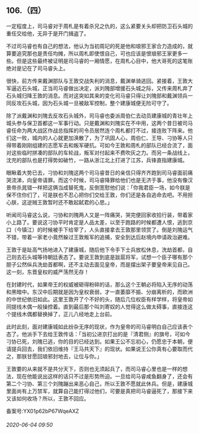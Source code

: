 ## 106.（四）
一定程度上，司马睿对于周札是有着杀兄之仇的，这么紧要关头却把防卫石头城的重任交给他，无异于是开门揖盗了。



不过司马睿也有自己的想法，他认为当初周玘的死是他和琅邪王家合力造成的，就算要追究那也是责任均摊，所以周札即使恨自己，可也应该是恨琅邪王家更多一些。但是这些最终被证明是司马睿的一厢情愿，在周札心目中，他大哥死的这笔账绝对是记在了司马睿头上。



很快，前方传来戴渊部队与王敦交战失利的消息，戴渊单骑逃回。紧接着，王敦大军逼近石头城，正当司马睿做出决定，派刘隗部增援石头城之际，又传来周札弃了石头城归降王敦的消息。而对这突如其来的变化司马睿只得让刘隗部和戴渊领兵一同反攻石头城，因为石头城一旦被敌军控制，整个建康城便无险可守了。



除了派戴渊和刘隗去反攻石头城外，司马睿也委派周伯仁去动员建康城的青壮年上城头参与保卫首都这一军事行动。只是戴渊和刘隗实在不中用，这两个昔日被司马睿任命为两大战区作战总指挥的司令员居然连个周札都打不过，接连败下阵来。他们这一败，城内的人心就更加涣散了，为了巩固人心，周伯仁、王导、刁协等人只得带着刚刚组建的志愿军去和叛军硬抗。可如今王敦和周札的部队已经合流了，面对这些临时拼凑的部队的车轮战，叛军对付起来不费吹灰之力。而另一条战线上，沈充的部队也是打得势如破竹，一路从浙江北上打进了江苏，兵锋直指建康城。



眼瞅着大势已去，刁协和刘隗这两个司马睿昔日的亲信只得齐齐跑到司马睿面前痛哭流涕，向皇帝请罪。而这个时候，司马睿降罪给他们也是无济于事，他没有像汉景帝杀晁错一样把这俩当成替死鬼，反倒宽慰他们说：「你我君臣一场，如今朕是保不住你们了，可是朕也不忍心把你们交给王敦，你们还是各自逃命去吧。不用担心朕，这逆贼王敦暂时还不敢起弑君的心思。」



听闻司马睿这么说，刁协和刘隗两人又是一阵痛哭，哭完便回家收拾行装，带着家小上路了。要说这刁协平时肯定是人品太差，以至于跑路的时候都遭人恨，逃到京口（今镇江）的时候被手下给宰了，人头直接拿去王敦那里领赏了。倒是刘隗运气不错，带着一家老小竟然躲过王敦叛军的追捕，安全到达后赵境内申请政治避难。



王敦于是趾高气扬地进入了建康城，随后他下令手下士兵放松休息，洗劫首都，自己则去石头城等待朝廷表态了。要说王敦到底是跋扈将军，试想一个臣子哪有那个胆子公然纵兵洗劫首都啊，还不主动去面见皇帝，而是摆出架子要皇帝来见自己。这一刻，东晋皇权的威严荡然无存！



在封建时代，如果帝王的权威被砸得粉碎的话，那么这个王朝必将陷入无序的动荡和黑暗中。东汉中后期就是因为皇权衰弱，才一直萎靡不振、分崩离析的，而欧洲的中世纪依旧如此。这里王敦开了个不好的头，随后几位权臣有样学样，将皇帝如同提线木偶一般操控着。直到最后那个叫刘寄奴的人觉得这么做太碍事，直接连这个提线木偶都替换掉了，正儿八经地走上台前。



此时此刻，面对建康城如此纷杂无序的现状，作为皇帝的司马睿明白自己应该表个态了。他派手下去给王敦传话：「当初公进京打出的是『清君侧』的旗号，可如今刁协已死，刘隗已逃，你的目的已经达到。如果王公不忘初心，仍愿忠于本朝，便请提兵回去，我们依旧维持『王马共天下』的现状。如果说王公你真有心要取而代之，那朕甘愿回琅邪封地去，让位与你。」



王敦要的从来就不是共分天下，否则也无须起兵了，而司马睿心里也是一样的想法，现在他能说出这样的话只不过是形势所迫。一旦给司马睿咸鱼翻身了，还会有第二个刁协、第三个刘隗蹦出来恶心自己，所以王敦不愿就此休兵。但是，建康城里面尚有上万禁军，就算自己能打得过他们，可要是真把司马睿逼死了，那接下来又该如何收场？所以，王敦不回应。



备案号:YX01p62bP67WqeAXZ


###### 2020-06-04 09:50
